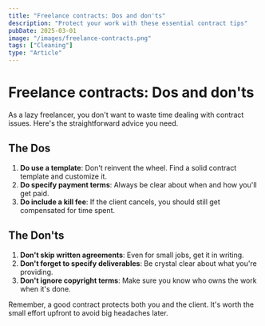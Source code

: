 ```yaml
---
title: "Freelance contracts: Dos and don'ts"
description: "Protect your work with these essential contract tips"
pubDate: 2025-03-01
image: "/images/freelance-contracts.png"
tags: ["Cleaning"]
type: "Article"
---
```


# Freelance contracts: Dos and don'ts

As a lazy freelancer, you don't want to waste time dealing with contract issues. Here's the straightforward advice you need.

## The Dos

1. **Do use a template**: Don't reinvent the wheel. Find a solid contract template and customize it.
2. **Do specify payment terms**: Always be clear about when and how you'll get paid.
3. **Do include a kill fee**: If the client cancels, you should still get compensated for time spent.

## The Don'ts

1. **Don't skip written agreements**: Even for small jobs, get it in writing.
2. **Don't forget to specify deliverables**: Be crystal clear about what you're providing.
3. **Don't ignore copyright terms**: Make sure you know who owns the work when it's done.

Remember, a good contract protects both you and the client. It's worth the small effort upfront to avoid big headaches later.